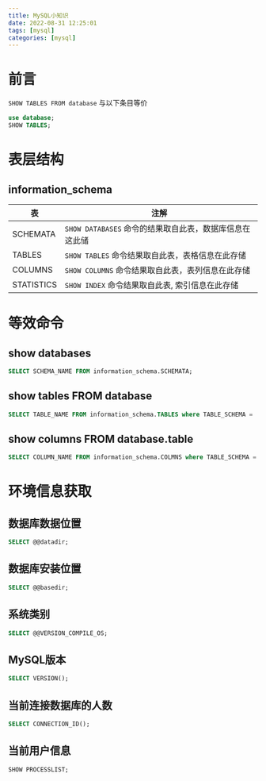 ```yaml
---
title: MySQL小知识
date: 2022-08-31 12:25:01
tags: [mysql]
categories: [mysql]
---
```

# 前言
`SHOW TABLES FROM database` 与以下条目等价
```sql
use database;
SHOW TABLES;
```

# 表层结构
## information_schema
| 表         | 注解                                                    |
| ---------- | ------------------------------------------------------- |
| SCHEMATA   | `SHOW DATABASES` 命令的结果取自此表，数据库信息在这此储 |
| TABLES     | `SHOW TABLES` 命令结果取自此表，表格信息在此存储        |
| COLUMNS    | `SHOW COLUMNS` 命令结果取自此表，表列信息在此存储       |
| STATISTICS | `SHOW INDEX` 命令结果取自此表, 索引信息在此存储         |

# 等效命令
## show databases
```sql
SELECT SCHEMA_NAME FROM information_schema.SCHEMATA;
```

## show tables FROM database
```sql
SELECT TABLE_NAME FROM information_schema.TABLES where TABLE_SCHEMA = 'database';
```

## show columns FROM database.table
```sql
SELECT COLUMN_NAME FROM information_schema.COLMNS where TABLE_SCHEMA = 'database' AND TABLE_NAME = 'table'; 
```

# 环境信息获取
## 数据库数据位置
```sql
SELECT @@datadir;
```

## 数据库安装位置
```sql
SELECT @@basedir;
```

## 系统类别
```sql
SELECT @@VERSION_COMPILE_OS;
```

## MySQL版本
```sql
SELECT VERSION();
```

## 当前连接数据库的人数
```sql
SELECT CONNECTION_ID();
```

## 当前用户信息
```sql
SHOW PROCESSLIST;
```
